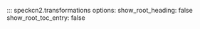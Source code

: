 ::: speckcn2.transformations
    options:
      show_root_heading: false
      show_root_toc_entry: false
